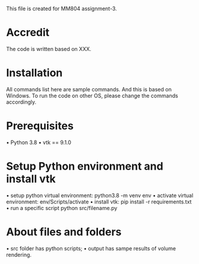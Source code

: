 This file is created for MM804 assignment-3.

# Accredit
The code is written based on XXX.

# Installation
All commands list here are sample commands. And this is based on Windows. To run the code on other OS, please change the commands accordingly.

# Prerequisites
•	Python 3.8
•	vtk == 9.1.0
# Setup Python environment and install vtk
•	setup python virtual environment: python3.8 -m venv env
•	activate virtual environment: env/Scripts/activate
•	install vtk: pip install -r requirements.txt
•	run a specific script python src/filename.py
# About files and folders
•	src folder has python scripts;
•	output has sampe results of volume rendering.
